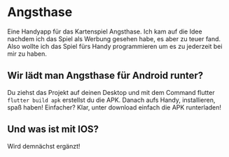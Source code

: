 # Angsthase

Eine Handyapp für das Kartenspiel Angsthase.
Ich kam auf die Idee nachdem ich das Spiel als Werbung gesehen habe, es aber zu teuer fand. Also wollte ich das Spiel fürs Handy programmieren um es zu jederzeit bei mir zu haben.

## Wir lädt man Angsthase für Android runter?
Du ziehst das Projekt auf deinen Desktop und mit dem Command flutter ```flutter build apk``` erstellst du die APK. Danach aufs Handy, installieren, spaß haben!
Einfacher?
Klar, unter download einfach die APK runterladen!

## Und was ist mit IOS?
Wird demnächst ergänzt!
